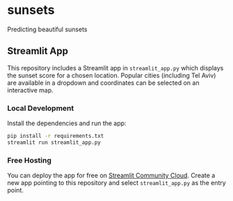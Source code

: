 # sunsets
Predicting beautiful sunsets

## Streamlit App

This repository includes a Streamlit app in `streamlit_app.py` which displays the
sunset score for a chosen location. Popular cities (including Tel Aviv) are
available in a dropdown and coordinates can be selected on an interactive map.

### Local Development

Install the dependencies and run the app:

```bash
pip install -r requirements.txt
streamlit run streamlit_app.py
```

### Free Hosting

You can deploy the app for free on [Streamlit Community Cloud](https://streamlit.io/cloud).
Create a new app pointing to this repository and select `streamlit_app.py` as the
entry point.
